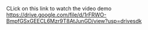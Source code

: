 CLick on this link to watch the video demo https://drive.google.com/file/d/1rFRWO-BmpfGSxGEECL6Mzr9T8AtJunGD/view?usp=drivesdk                             
